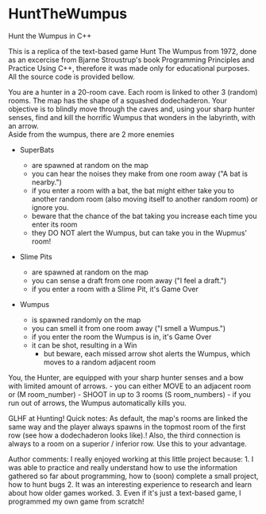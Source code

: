 # HuntTheWumpus
Hunt the Wumpus in C++

This is a replica of the text-based game Hunt The Wumpus from 1972, done as an excercise from Bjarne Stroustrup's book Programming Principles and Practice Using C++, therefore it was
made only for educational purposes. All the source code is provided bellow.

  You are a hunter in a 20-room cave. Each room is linked to other 3 (random) rooms. The map has the shape of a squashed dodechaderon. Your objective is to blindly move through the caves
and, using your sharp hunter senses, find and kill the horrific Wumpus that wonders in the labyrinth, with an arrow.  
Aside from the wumpus, there are 2 more enemies

  - SuperBats 
    - are spawned at random on the map
    - you can hear the noises they make from one room away ("A bat is nearby.")
    - if you enter a room with a bat, the bat might either take you to another random room (also moving itself to another random room) or ignore you.
    - beware that the chance of the bat taking you increase each time you enter its room
    - they DO NOT alert the Wumpus, but can take you in the Wupmus' room!
    
  - Slime Pits
    - are spawned at random on the map
    - you can sense a draft from one room away ("I feel a draft.")
    - if you enter a room with a Slime Pit, it's Game Over
    
  - Wumpus
    - is spawned randomly on the map
    - you can smell it from one room away ("I smell a Wumpus.")
    - if you enter the room the Wumpus is in, it's Game Over
    - it can be shot, resulting in a Win
      - but beware, each missed arrow shot alerts the Wumpus, which moves to a random adjacent room
      
    
  You, the Hunter, are equipped with your sharp hunter senses and a bow with limited amount of arrows.
    - you can either MOVE to an adjacent room or (M room_number)
    - SHOOT in up to 3 rooms (S room_numbers)
    - if you run out of arrows, the Wumpus automatically kills you.
    
GLHF at Hunting!
Quick notes:
  As default, the map's rooms are linked the same way and the player always spawns in the topmost room of the first row (see how a dodechaderon looks like).!
  Also, the third connection is always to a room on a superior / inferior row.
Use this to your advantage.

Author comments:
  I really enjoyed working at this little project because:
    1. I was able to practice and really understand how to use the information gathered so far about programming, how to (soon) complete a small project, how to hunt bugs
    2. It was an interesting experience to research and learn about how older games worked.
    3. Even if it's just a text-based game, I programmed my own game from scratch!
